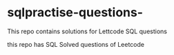 # sqlpractise-questions-
This repo contains solutions for Lettcode SQL questions 

this repo has SQL Solved questions of Leetcode
